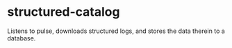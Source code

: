 structured-catalog
==================

Listens to pulse, downloads structured logs, and stores the data therein to a database.
